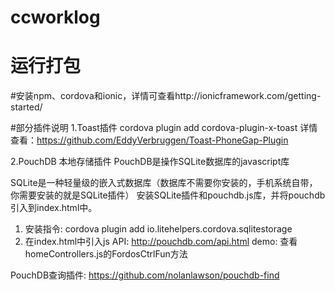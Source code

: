 # ccworklog

# 运行打包
  #安装npm、cordova和ionic，详情可查看http://ionicframework.com/getting-started/

#部分插件说明
  1.Toast插件
  cordova plugin add cordova-plugin-x-toast
  详情查看：https://github.com/EddyVerbruggen/Toast-PhoneGap-Plugin

  2.PouchDB 本地存储插件
  PouchDB是操作SQLite数据库的javascript库

  SQLite是一种轻量级的嵌入式数据库（数据库不需要你安装的，手机系统自带，你需要安装的就是SQLite插件）
  安装SQLite插件和pouchdb.js库，并将pouchdb引入到index.html中。

  1. 安装指令: cordova plugin add io.litehelpers.cordova.sqlitestorage
  2. 在index.html中引入js<script src="lib/pouchdb/dist/pouchdb.min.js"></script>
   API: http://pouchdb.com/api.html
   demo: 查看homeControllers.js的FordosCtrlFun方法

  PouchDB查询插件:
  https://github.com/nolanlawson/pouchdb-find
    
